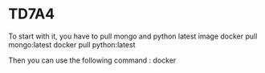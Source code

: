 # TD7A4

To start with it, you have to pull mongo and python latest image 
docker pull mongo:latest
docker pull python:latest

Then you can use the following command : 
docker 
